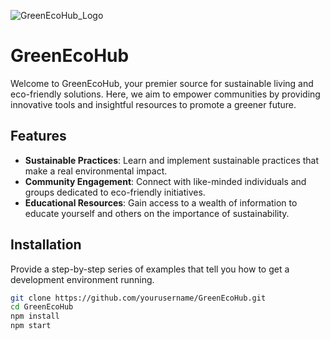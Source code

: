 ![GreenEcoHub_Logo](https://github.com/SimonGithub00/GreenEcoHub/assets/122214353/d7a33e8b-edb1-4ca9-8d60-f6f4627d0579)

# **GreenEcoHub**

Welcome to GreenEcoHub, your premier source for sustainable living and eco-friendly solutions. Here, we aim to empower communities by providing innovative tools and insightful resources to promote a greener future.

## Features

- **Sustainable Practices**: Learn and implement sustainable practices that make a real environmental impact.
- **Community Engagement**: Connect with like-minded individuals and groups dedicated to eco-friendly initiatives.
- **Educational Resources**: Gain access to a wealth of information to educate yourself and others on the importance of sustainability.

## Installation

Provide a step-by-step series of examples that tell you how to get a development environment running.

```bash
git clone https://github.com/yourusername/GreenEcoHub.git
cd GreenEcoHub
npm install
npm start
